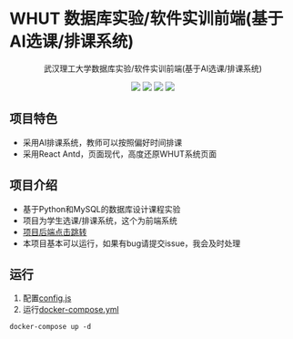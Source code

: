# WHUT 数据库实验/软件实训前端(基于AI选课/排课系统)
<p align="center">武汉理工大学数据库实验/软件实训前端(基于AI选课/排课系统)</p>
<p align="center">
    <img src="https://img.shields.io/static/v1?label=%E5%BC%80%E5%8F%91%E6%97%B6%E9%97%B4&message=2024-2025&color=007bff"/>
    <img src="https://img.shields.io/static/v1?label=Python&message=3.10&color=e83e8c"/>
    <img src="https://img.shields.io/static/v1?label=MySQL&message=8.0.28&color=fd7e14"/>
    <a href="https://github.com/springbear2020/whut-data-mining-system" target="_blank">
        <img src="https://img.shields.io/static/v1?label=%E5%BC%80%E6%BA%90%E9%A1%B9%E7%9B%AE&message=database&color=20c997"/>
    </a>
</p>


## 项目特色
- 采用AI排课系统，教师可以按照偏好时间排课
- 采用React Antd，页面现代，高度还原WHUT系统页面

## 项目介绍

- 基于Python和MySQL的数据库设计课程实验
- 项目为学生选课/排课系统，这个为前端系统
- [项目后端点击跳转](https://github.com/NaClCode/database_backend)
- 本项目基本可以运行，如果有bug请提交issue，我会及时处理

## 运行
1. 配置[config.js](./nginx/html/js/config.js)
2. 运行[docker-compose.yml](docker-compose.yml)
```shell
docker-compose up -d
```
